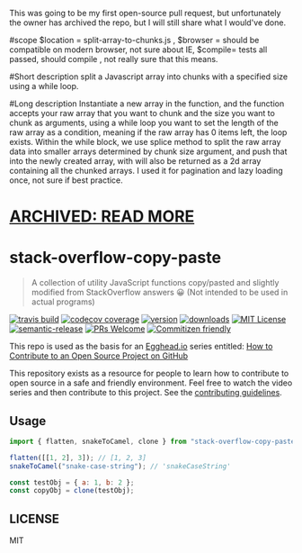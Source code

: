 This was going to be my first open-source pull request, but unfortunately the owner has archived the repo, but I will still share what I would've done.

#scope
$location = split-array-to-chunks.js , $browser = should be compatible on modern browser, not sure about IE, \$compile= tests all passed, should compile , not really sure that this means.

#Short description
split a Javascript array into chunks with a specified size using a while loop.

#Long description
Instantiate a new array in the function, and the function accepts your raw array that you want to chunk and the size you want to chunk as arguments, using a while loop you want to set the length of the raw array as a condition, meaning if the raw array has 0 items left, the loop exists. Within the while block, we use splice method to split the raw array data into smaller arrays determined by chunk size argument, and push that into the newly created array, with will also be returned as a 2d array containing all the chunked arrays. I used it for pagination and lazy loading once, not sure if best practice.

# [ARCHIVED: READ MORE](https://github.com/eggheadio-github/stack-overflow-copy-paste/issues/257)

# stack-overflow-copy-paste

> A collection of utility JavaScript functions copy/pasted and slightly modified from StackOverflow answers 😀
> (Not intended to be used in actual programs)

[![travis build](https://img.shields.io/travis/eggheadio-github/stack-overflow-copy-paste.svg?style=flat-square)](https://travis-ci.org/eggheadio-github/stack-overflow-copy-paste)
[![codecov coverage](https://img.shields.io/codecov/c/github/eggheadio-github/stack-overflow-copy-paste.svg?style=flat-square)](https://codecov.io/github/eggheadio-github/stack-overflow-copy-paste)
[![version](https://img.shields.io/npm/v/stack-overflow-copy-paste.svg?style=flat-square)](http://npm.im/stack-overflow-copy-paste)
[![downloads](https://img.shields.io/npm/dm/stack-overflow-copy-paste.svg?style=flat-square)](http://npm-stat.com/charts.html?package=stack-overflow-copy-paste&from=2015-08-01)
[![MIT License](https://img.shields.io/npm/l/stack-overflow-copy-paste.svg?style=flat-square)](http://opensource.org/licenses/MIT)
[![semantic-release](https://img.shields.io/badge/%20%20%F0%9F%93%A6%F0%9F%9A%80-semantic--release-e10079.svg?style=flat-square)](https://github.com/semantic-release/semantic-release)
[![PRs Welcome](https://img.shields.io/badge/prs-welcome-brightgreen.svg?style=flat-square)](http://makeapullrequest.com)
[![Commitizen friendly](https://img.shields.io/badge/commitizen-friendly-brightgreen.svg?style=flat-square)](http://commitizen.github.io/cz-cli/)

This repo is used as the basis for an [Egghead.io](https://egghead.io) series entitled: [How to Contribute to an Open Source Project on GitHub](https://egghead.io/series/how-to-contribute-to-an-open-source-project-on-github)

This repository exists as a resource for people to learn how to contribute to open source in a safe and friendly environment. Feel free to watch the video series and then contribute to this project. See the [contributing guidelines](https://github.com/eggheadio-github/stack-overflow-copy-paste/blob/master/CONTRIBUTING.md).

## Usage

```javascript
import { flatten, snakeToCamel, clone } from "stack-overflow-copy-paste";

flatten([[1, 2], 3]); // [1, 2, 3]
snakeToCamel("snake-case-string"); // 'snakeCaseString'

const testObj = { a: 1, b: 2 };
const copyObj = clone(testObj);
```

## LICENSE

MIT
